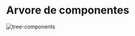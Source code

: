 # Arvore de componentes

![tree-components](https://user-images.githubusercontent.com/102264452/179122488-42054a1f-5c0a-4f68-9545-ab1ea6450c5c.jpg)



